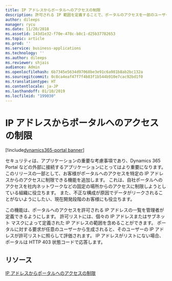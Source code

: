 ```yaml
---
title: IP アドレスからポータルへのアクセスの制限
description: 許可される IP 範囲を定義することで、ポータルのアクセスを一部のユーザーのみに制限します
author: dileeps
manager: rycu
ms.date: 11/20/2018
ms.assetid: 143d1e32-f70e-478c-b8c1-d25b37782653
ms.topic: article
ms.prod: ''
ms.service: business-applications
ms.technology: ''
ms.author: dileeps
ms.reviewer: shjais
audience: Admin
ms.openlocfilehash: 6b7345e5634d97068be3e91c6a981b8ab2bc132a
ms.sourcegitcommit: 0c8ca4eaf47f7f4b83f1b544b910e7cac92bd1f0
ms.translationtype: HT
ms.contentlocale: ja-JP
ms.lasthandoff: 01/10/2019
ms.locfileid: "199030"
---
```

# <a name="restrict-portal-access-by-ip-address"></a>IP アドレスからポータルへのアクセスの制限

[!include[dynamics365-portal banner](../../includes/dynamics365-portal.md)]




セキュリティは、アプリケーションの重要な考慮事項であり、Dynamics 365 Portal などの外部に接続するアプリケーションにとってはより重要になります。 このリリースの一部として、お客様がポータルへのアクセスを特定の IP アドレスからのアクセスに制限できる機能を追加します。 これは、自社ポータルへのアクセスを社内ネットワークなどの固定の場所からのアクセスに制限しようとしている組織に役立ちます。 また、不正な構成が原因でデータがリークされることがないようにしたい、現在開発段階のお客様にも役立ちます。

この機能は、ポータルへのアクセスを許可される IP アドレスの一覧を管理者が定義できるようにします。 許可リストには、個々の IP アドレスまたはサブネット マスクによって定義された IP アドレスの範囲を含めることができます。 ポータルに対する要求が任意のユーザーから生成されると、そのユーザーの IP アドレスが許可リストに照らして評価されます。 IP アドレスがリストにない場合、ポータルは HTTP 403 状態コードで応答します。

<!--
### Who uses this feature
This feature is intended for administrators who are managing portals.
## Status
### Development status
Generally available
#### Target timeframe
October 2018
### Availability 
Cloud
### Regional availability
Global
-->

## <a name="resources"></a>リソース

[IP アドレスからポータルへのアクセスの制限](https://docs.microsoft.com/en-us/dynamics365/customer-engagement/portals/ip-address-restrict)
